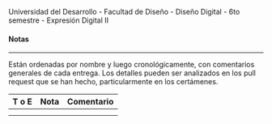 Universidad del Desarrollo - Facultad de Diseño - Diseño Digital - 6to semestre - Expresión Digital II

#### Notas  

------

Están ordenadas por nombre y luego cronológicamente, con comentarios generales de cada entrega. Los detalles pueden ser analizados en los pull request que se han hecho, particularmente en los certámenes.  



| T o E | Nota | Comentario |
| ----- | ---- | ---------- |
|       |      | 			      |
|       |      |            |
